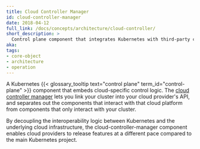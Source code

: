 ```yaml
---
title: Cloud Controller Manager
id: cloud-controller-manager
date: 2018-04-12
full_link: /docs/concepts/architecture/cloud-controller/
short_description: >
  Control plane component that integrates Kubernetes with third-party cloud providers.
aka: 
tags:
- core-object
- architecture
- operation
---
```

 A Kubernetes {{< glossary_tooltip text="control plane" term_id="control-plane" >}} component
that embeds cloud-specific control logic. The [cloud controller manager](/docs/concepts/architecture/cloud-controller/)
lets you link your cluster into your cloud provider's API, and separates out the components that
interact with that cloud platform from components that only interact with your cluster.

<!--more-->

By decoupling the interoperability logic between Kubernetes and the underlying cloud
infrastructure, the cloud-controller-manager component enables cloud providers to release
features at a different pace compared to the main Kubernetes project.


